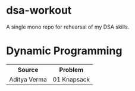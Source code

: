 # dsa-workout
A single mono repo for rehearsal of my DSA skills.


<h1>Dynamic Programming</h1>
<table>
  <tr>
    <th>Source</th>
    <th>Problem</th>
  </tr>
  <tr>
    <td>Aditya Verma</td>
    <td>
      <label>01 Knapsack</label><br/>
    </td>
  </tr>
</table>

